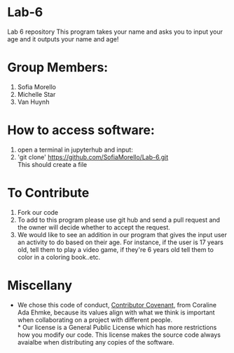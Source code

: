 # Lab-6
Lab 6 repository 
 This program takes your name and asks you to input your age and it outputs your name and age!

# Group Members: 
1. Sofia Morello
2. Michelle Star
3. Van Huynh

# How to access software:
1. open a terminal in jupyterhub and input:
2. 'git clone' https://github.com/SofiaMorello/Lab-6.git
<br />This should create a file 

# To Contribute
1. Fork our code 
2. To add to this program please use git hub and send a pull request and the owner will decide whether to accept the request.
3. We would like to see an addition in our program that gives the input user an activity to do based on their age. For instance, if the user is 17 years old, tell them to play a video game, if they're 6 years old tell them to color in a coloring book..etc.

# Miscellany
* We chose this code of conduct, [Contributor Covenant](https://www.contributor-covenant.org/version/2/1/code_of_conduct/code_of_conduct.md), from Coraline Ada Ehmke, because its values align with what we think is important when collaborating on a project with different people.
<br /> * Our license is a General Public License which has more restrictions how you modify our code. This license makes the source code always avaialbe when distributing any copies of the software.
